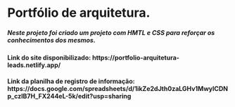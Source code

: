 <h1>Portfólio de arquitetura.</h1>
<h5>Neste projeto foi criado um projeto com HMTL e CSS para reforçar os conhecimentos dos mesmos.</h5>
<h4>Link do site disponibilizado: https://portfolio-arquitetura-leads.netlify.app/</h4>
<h4>Link da planilha de registro de informação: https://docs.google.com/spreadsheets/d/1ikZe2dJth0zaLGHv1MwylCDNp_czlB7H_FX244eL-5k/edit?usp=sharing</h4>
